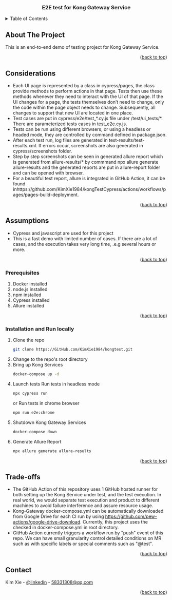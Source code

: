 

<!-- PROJECT LOGO -->
<br />
<div align="center">
<h3 align="center">E2E test for Kong Gateway Service</h3>
</div>



<!-- TABLE OF CONTENTS -->
<details>
  <summary>Table of Contents</summary>
  <ol>
    <li>
      <a href="#about-the-project">About The Project</a>
      <ul>
        <li><a href="#built-with">Built With</a></li>
      </ul>
    </li>
    <li>
      <a href="#getting-started">Getting Started</a>
      <ul>
        <li><a href="#prerequisites">Prerequisites</a></li>
        <li><a href="#installation">Installation</a></li>
      </ul>
    </li>
    <li><a href="#usage">Usage</a></li>
    <li><a href="#roadmap">Roadmap</a></li>
    <li><a href="#contributing">Contributing</a></li>
    <li><a href="#license">License</a></li>
    <li><a href="#contact">Contact</a></li>
    <li><a href="#acknowledgments">Acknowledgments</a></li>
  </ol>
</details>



<!-- ABOUT THE PROJECT -->
## About The Project
This is an end-to-end demo of testing project for Kong Gateway Service.
<p align="right">(<a href="#readme-top">back to top</a>)</p>

## Considerations

- Each UI page is represented by a class in cypress/pages, the class provide methods to perform actions in that page. Tests then use these methods whenever they need to interact with the UI of that page. If the UI changes for a page, the tests themselves don’t need to change, only the code within the page object needs to change. Subsequently, all changes to support that new UI are located in one place.
- Test cases are put in cypress/e2e/test_\*.cy.js file under /test/ui_tests/*. There are parameterized tests cases in test_e2e.cy.js.
- Tests can be run using different browsers, or using a headless or headed mode, they are controlled by command defined in package.json.
- After each test run, log files are generated in test-results/test-results.xml. If errors occur, screenshots are also generated in cypress/screenshots folder.
- Step by step screenshots can be seen in generated allure report which is generated from allure-results/* by commmand npx allure generate allure-results and the generated reports are put in allure-report folder and can be opened with browser.
- For a beautiful test report, allure is integrated in GitHub Action, it can be found inhttps://github.com/KimXie1984/kongTestCypress/actions/workflows/pages/pages-build-deployment.

<p align="right">(<a href="#readme-top">back to top</a>)</p>

## Assumptions

- Cypress and javascript are used for this project
- This is a fast demo with limited number of cases. If there are a lot of cases, and the execution takes very long time, .e.g several hours or more.

<p align="right">(<a href="#readme-top">back to top</a>)</p>


### Prerequisites
1. Docker installed
2. node.js installed
3. npm installed
4. Cypress installed
5. Allure installed

<p align="right">(<a href="#readme-top">back to top</a>)</p>

### Installation and Run locally
1. Clone the repo
   ```sh
   git clone https://GitHub.com/KimXie1984/kongtest.git
   ```
2. Change to the repo's root directory
3. Bring up Kong Services
   ```sh
   docker-compose up -d
   ```
4. Launch tests
   Run tests in headless mode
   ```sh
   npx cypress run
   ```
   or 
   Run tests in chrome browser
   ```sh
   npm run e2e:chrome
   ```
5. Shutdown Kong Gateway Services
   ```sh
   docker-compose down
   ```
6. Generate Allure Report
   ```sh
   npx allure generate allure-results
   ```
<p align="right">(<a href="#readme-top">back to top</a>)</p>

## Trade-offs

- The GitHub Action of this repository uses 1 GitHub hosted runner for both setting up the Kong Service under test, and the test execution. In real world, we would separate test execution and product to different machines to avoid failure interference and assure resource usage.
- Kong-Gateway docker-compose.yml can be automatically downloaded from Google Drive for each CI run by using https://github.com/pew-actions/google-drive-download. Currently, this project uses the checked in docker-compose.yml in root directory.
- GitHub Action currently triggers a workflow run by "push" event of this repo. We can have small granularity control detailed conditions on MR such as with specific labels or special comments such as "@test".

<p align="right">(<a href="#readme-top">back to top</a>)</p>

<!-- CONTACT -->
## Contact

Kim Xie - [@linkedin](https://www.linkedin.com/in/kim-xie-44726a47/) - 58331308@qq.com

<p align="right">(<a href="#readme-top">back to top</a>)</p>
